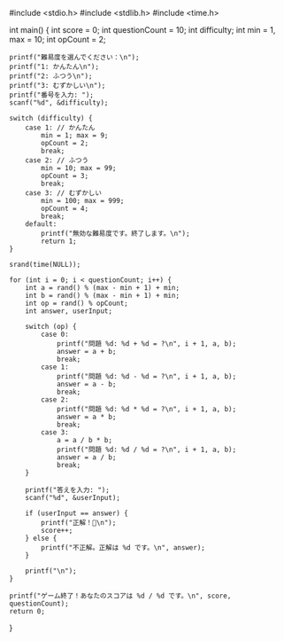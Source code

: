 #include <stdio.h>
#include <stdlib.h>
#include <time.h>

int main() {
    int score = 0;
    int questionCount = 10;
    int difficulty;
    int min = 1, max = 10;
    int opCount = 2;

    printf("難易度を選んでください：\n");
    printf("1: かんたん\n");
    printf("2: ふつう\n");
    printf("3: むずかしい\n");
    printf("番号を入力: ");
    scanf("%d", &difficulty);

    switch (difficulty) {
        case 1: // かんたん
            min = 1; max = 9;
            opCount = 2;
            break;
        case 2: // ふつう
            min = 10; max = 99;
            opCount = 3; 
            break;
        case 3: // むずかしい
            min = 100; max = 999;
            opCount = 4; 
            break;
        default:
            printf("無効な難易度です。終了します。\n");
            return 1;
    }

    srand(time(NULL)); 

    for (int i = 0; i < questionCount; i++) {
        int a = rand() % (max - min + 1) + min;
        int b = rand() % (max - min + 1) + min;
        int op = rand() % opCount;
        int answer, userInput;

        switch (op) {
            case 0:
                printf("問題 %d: %d + %d = ?\n", i + 1, a, b);
                answer = a + b;
                break;
            case 1:
                printf("問題 %d: %d - %d = ?\n", i + 1, a, b);
                answer = a - b;
                break;
            case 2:
                printf("問題 %d: %d * %d = ?\n", i + 1, a, b);
                answer = a * b;
                break;
            case 3:
                a = a / b * b; 
                printf("問題 %d: %d / %d = ?\n", i + 1, a, b);
                answer = a / b;
                break;
        }

        printf("答えを入力: ");
        scanf("%d", &userInput);

        if (userInput == answer) {
            printf("正解！🎉\n");
            score++;
        } else {
            printf("不正解。正解は %d です。\n", answer);
        }

        printf("\n");
    }

    printf("ゲーム終了！あなたのスコアは %d / %d です。\n", score, questionCount);
    return 0;
}
